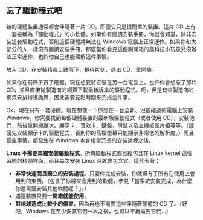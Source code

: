 ﻿



<h2>忘了驅動程式吧</h2>

新的硬體裝置通常都會伴隨著一片 CD，即便它只是很簡單的裝置。這片 CD 上有一套被稱為「驅動程式」的小軟體。如果你有閱讀安裝手冊，你就會知道，除非安裝這套驅動程式，否則這個硬體將無法在 Windows 電腦上正常運作。如果你和大部分的人一樣沒有閱讀安裝手冊，那麼當你看見這個剛開箱的高科技小玩意兒沒辦法正常運作，也許你自己也能理解這件事情。

放入 CD，在安裝精靈上點兩下，稍待片刻，退出 CD，重開機。

如果你在前陣子買了硬體，現在想要將它裝在另一台電腦上，也許你會想忘了那片 CD，並且直接從製造商的網頁下載最新版本的驅動程式。呃，但是有些製造商的網頁安排得很詭異，因此需要花點時間來完成這件事。

Ok，現在只有一套硬體。現在想像一下你想在一台全新、沒被碰過的電腦上安裝 Windows。你需要找到每個硬體裝置的最新版驅動程式（或者使用 CD），安裝他們，然後重開機幾次。顯示卡、音效卡、鍵盤、滑鼠以及主機板晶片組等等。（建議先安裝顯示卡的驅動程式，否則你的高檔螢幕只能顯示非常低的解析度。）而且這些事情，都發生在 Windows 本身相當冗長的安裝過程之後。

<b>Linux 不需要單獨安裝驅動程式</b>。所有驅動程式都已經包含在 Linux kernel 這個系統的精髓裡面，而且每次安裝 Linux 時就會包含它。這代表著：

<ul>
<li><b>非常快速而且獨立的安裝過程</b>。只要你完成安裝，你就擁有了所有在使用上會用到的東西。（包含了你將來會用到的軟體，參見「當系統安裝完成，為什麼你還需要安裝其他軟體呢？」。）</li>
<li>週邊裝置只要<b>一開箱就能使用</b>。</li>
<li><b>對地球造成比較小的傷害</b>，因為再也不需要這些伴隨著硬體的 CD 了。（好吧，Windows 在至少安裝它們一次之後，也可以不再需要它們…）</li>
</ul>




 